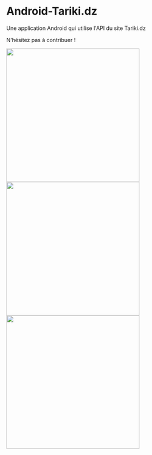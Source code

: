 # Android-Tariki.dz
Une application Android qui utilise l'API du site Tariki.dz

N'hésitez pas à contribuer !

<img src="http://image.noelshack.com/fichiers/2016/34/1471944471-screenshot-20160822-183301.png" width="350"/>
<img src="http://image.noelshack.com/fichiers/2016/34/1471944481-screenshot-20160822-183312.png" width="350"/>
<img src="http://image.noelshack.com/fichiers/2016/34/1471944728-screenshot-20160822-183519.png" width="350"/>


